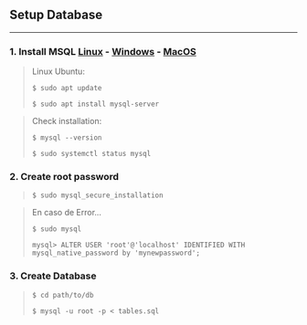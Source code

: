 ## Setup Database
---

### 1. Install MSQL [Linux](https://dev.mysql.com/doc/mysql-installation-excerpt/8.0/en/linux-installation.html) - [Windows](https://dev.mysql.com/doc/mysql-installation-excerpt/8.0/en/windows-installation.html) - [MacOS](https://dev.mysql.com/doc/mysql-installation-excerpt/8.0/en/macos-installation.html)

> Linux Ubuntu:
>
> `$ sudo apt update`
>
> `$ sudo apt install mysql-server`

> Check installation:
>
> `$ mysql --version`
>
> `$ sudo systemctl status mysql`

### 2. Create root password

> `$ sudo mysql_secure_installation`

> En caso de Error...
>
> `$ sudo mysql`
>
> `mysql> ALTER USER 'root'@'localhost' IDENTIFIED WITH mysql_native_password by 'mynewpassword';`

### 3. Create Database

> `$ cd path/to/db`
>
> `$ mysql -u root -p < tables.sql`

